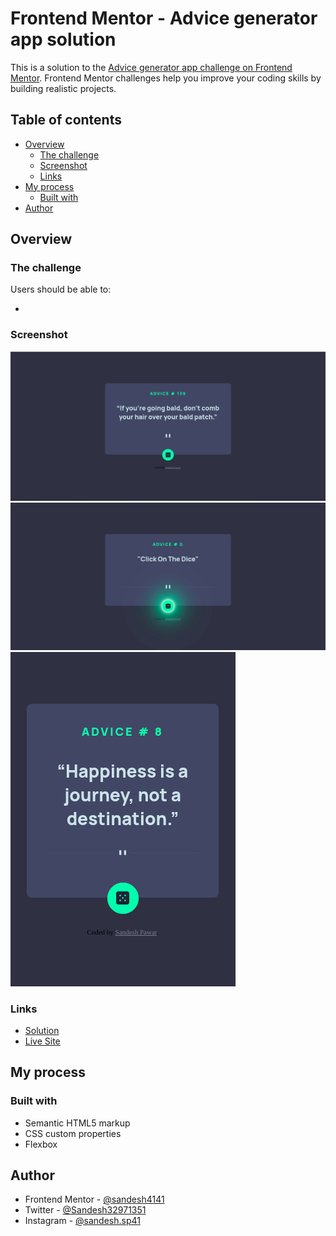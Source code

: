 # Frontend Mentor - Advice generator app solution

This is a solution to the [Advice generator app challenge on Frontend Mentor](https://www.frontendmentor.io/challenges/advice-generator-app-QdUG-13db). Frontend Mentor challenges help you improve your coding skills by building realistic projects.

## Table of contents

- [Overview](#overview)
  - [The challenge](#the-challenge)
  - [Screenshot](#screenshot)
  - [Links](#links)
- [My process](#my-process)
  - [Built with](#built-with)
- [Author](#author)

## Overview

### The challenge

Users should be able to:

- 

### Screenshot

![](./design/desktop-design.png)
![](./design/active-states.jpg)
![](./design/mobile-design.jpg)

### Links

- [Solution](https://your-solution-url.com)
- [Live Site]( https://sandesh4141.github.io/Advice-generator-app/)

## My process

### Built with

- Semantic HTML5 markup
- CSS custom properties
- Flexbox

## Author
- Frontend Mentor - [@sandesh4141](https://www.frontendmentor.io/profile/Sandesh4141)
- Twitter - [@Sandesh32971351](https://twitter.com/Sandesh32971351)
- Instagram - [@sandesh.sp41](https://www.instagram.com/sandesh.sp41)

